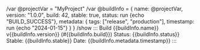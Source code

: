 /var @projectVar = "MyProject"
/var @buildInfo = {
name: @projectVar,
version: "1.0.0",
build: 42,
stable: true,
status: run {echo "BUILD_SUCCESS"},
metadata: {
tags: ["release", "production"],
timestamp: run {echo "2024-01-15"}
  }
}
/show :::
Build {{buildInfo.name}} v{{buildInfo.version}} (#{{buildInfo.build}})
Status: {{buildInfo.status}}
Stable: {{buildInfo.stable}}
Date: {{buildInfo.metadata.timestamp}}
:::